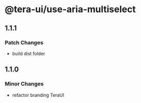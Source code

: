 # @tera-ui/use-aria-multiselect

## 1.1.1

### Patch Changes

- build dist folder

## 1.1.0

### Minor Changes

- refactor branding TeraUI
